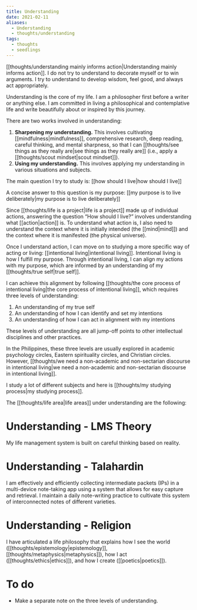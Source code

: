 ```yaml
---
title: Understanding
date: 2021-02-11
aliases:
  - Understanding
  - thoughts/understanding
tags:
  - thoughts
  - seedlings
---
```

[[thoughts/understanding mainly informs action|Understanding mainly informs action]]. I do not try to understand to decorate myself or to win arguments. I try to understand to develop wisdom, feel good, and always act appropriately.

Understanding is the core of my life. I am a philosopher first before a writer or anything else. I am committed in living a philosophical and contemplative life and write beautifully about or inspired by this journey.

There are two works involved in understanding:

1. **Sharpening my understanding.** This involves cultivating [[mindfulness|mindfulness]], comprehensive research, deep reading, careful thinking, and mental sharpness, so that I can [[thoughts/see things as they really are|see things as they really are]] (i.e., apply a [[thoughts/scout mindset|scout mindset]]).
2. **Using my understanding.** This involves applying my understanding in various situations and subjects.

The main question I try to study is: [[how should I live|how should I live]]

A concise answer to this question is my purpose: [[my purpose is to live deliberately|my purpose is to live deliberately]]

Since [[thoughts/life is a project|life is a project]] made up of individual actions, answering the question “How should I live?” involves understanding what [[action|action]] is. To understand what action is, I also need to understand the context where it is initially intended (the [[mind|mind]]) and the context where it is manifested (the physical universe).

Once I understand action, I can move on to studying a more specific way of acting or living: [[intentional living|intentional living]]. Intentional living is how I fulfill my purpose. Through intentional living, I can align my actions with my purpose, which are informed by an understanding of my [[thoughts/true self|true self]].

I can achieve this alignment by following [[thoughts/the core process of intentional living|the core process of intentional living]], which requires three levels of understanding:

1. An understanding of my true self
2. An understanding of how I can identify and set my intentions
3. An understanding of how I can act in alignment with my intentions

These levels of understanding are all jump-off points to other intellectual disciplines and other practices.

In the Philippines, these three levels are usually explored in academic psychology circles, Eastern spirituality circles, and Christian circles. However, [[thoughts/we need a non-academic and non-sectarian discourse in intentional living|we need a non-academic and non-sectarian discourse in intentional living]].

I study a lot of different subjects and here is [[thoughts/my studying process|my studying process]].

The [[thoughts/life area|life areas]] under understanding are the following:

# Understanding - LMS Theory

My life management system is built on careful thinking based on reality.

# Understanding - Talahardin

I am effectively and efficiently collecting intermediate packets (IPs) in a multi-device note-taking app using a system that allows for easy capture and retrieval. I maintain a daily note-writing practice to cultivate this system of interconnected notes of different varieties.

# Understanding - Religion

I have articulated a life philosophy that explains how I see the world ([[thoughts/epistemology|epistemology]], [[thoughts/metaphysics|metaphysics]]), how I act ([[thoughts/ethics|ethics]]), and how I create ([[poetics|poetics]]).

# To do

- Make a separate note on the three levels of understanding.